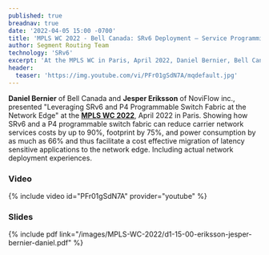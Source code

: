 ```yaml
---
published: true
breadnav: true
date: '2022-04-05 15:00 -0700'
title: 'MPLS WC 2022 - Bell Canada: SRv6 Deployment – Service Programming Reduces Cost'
author: Segment Routing Team
technology: 'SRv6'
excerpt: 'At the MPLS WC in Paris, April 2022, Daniel Bernier, Bell Canada, and Jesper Eriksson, NoviFlow inc., presented "Leveraging SRv6 and P4 Programmable Switch Fabric at the Network Edge".'
header:
  teaser: 'https://img.youtube.com/vi/PFr01gSdN7A/mqdefault.jpg'
---
```


**Daniel Bernier** of Bell Canada and **Jesper Eriksson** of NoviFlow inc., presented "Leveraging SRv6 and P4 Programmable Switch Fabric at the Network Edge" at the [**MPLS WC 2022**](<https://www.uppersideconferences.com/mpls-sdn-nfv/mplswc_2022_agenda_day_1.html>), April 2022 in Paris.
Showing how SRv6 and a P4 programmable switch fabric can reduce carrier network services costs by up to 90%, footprint by 75%, and power consumption by as much as 66% and thus facilitate a cost effective migration of latency sensitive applications to the network edge. Including actual network deployment experiences.

### Video

{% include video id="PFr01gSdN7A" provider="youtube" %}

### Slides

{% include pdf link="/images/MPLS-WC-2022/d1-15-00-eriksson-jesper-bernier-daniel.pdf" %}

